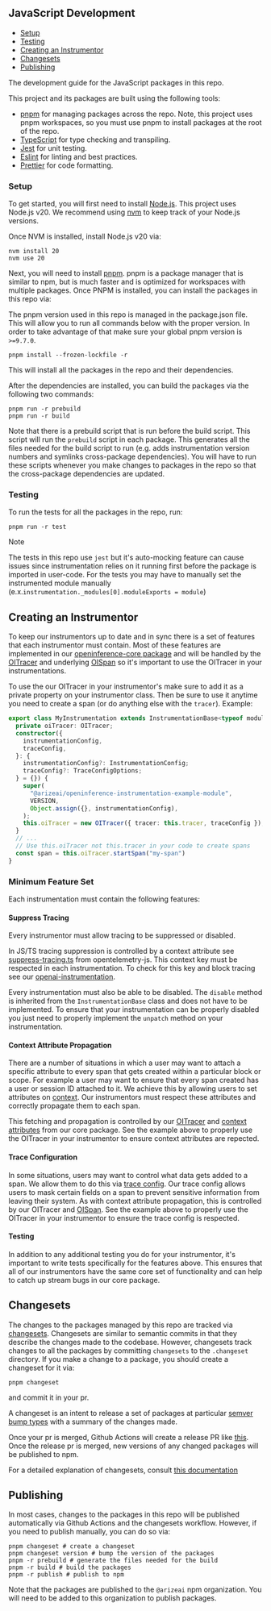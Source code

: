 ## JavaScript Development
- [Setup](#setup)
- [Testing](#testing)
- [Creating an Instrumentor](#creating-an-instrumentor)
- [Changesets](#changesets)
- [Publishing](#publishing)

The development guide for the JavaScript packages in this repo.

This project and its packages are built using the following tools:

- [pnpm](https://pnpm.io/) for managing packages across the repo. Note, this project uses pnpm workspaces, so you must use pnpm to install packages at the root of the repo.
- [TypeScript](https://www.typescriptlang.org/) for type checking and transpiling.
- [Jest](https://jestjs.io/) for unit testing.
- [Eslint](https://eslint.org/) for linting and best practices.
- [Prettier](https://prettier.io/) for code formatting.

### Setup

To get started, you will first need to install [Node.js](https://nodejs.org/en/). This project uses Node.js v20. We recommend using [nvm](https://github.com/nvm-sh/nvm?tab=readme-ov-file#installing-and-updating) to keep track of your Node.js versions.

Once NVM is installed, install Node.js v20 via:

```shell
nvm install 20
nvm use 20
```

Next, you will need to install [pnpm](https://pnpm.io/installation). pnpm is a package manager that is similar to npm, but is much faster and is optimized for workspaces with multiple packages. Once PNPM is installed, you can install the packages in this repo via:

The pnpm version used in this repo is managed in the package.json file. This will allow you to run all commands below with the proper version. In order to take advantage of that make sure your global pnpm version is `>=9.7.0`.

```shell
pnpm install --frozen-lockfile -r
```

This will install all the packages in the repo and their dependencies.

After the dependencies are installed, you can build the packages via the following two commands:

```shell
pnpm run -r prebuild
pnpm run -r build
```

Note that there is a prebuild script that is run before the build script. This script will run the `prebuild` script in each package. This generates all the files needed for the build script to run (e.g. adds instrumentation version numbers and symlinks cross-package dependencies). You will have to run these scripts whenever you make changes to packages in the repo so that the cross-package dependencies are updated.

### Testing

To run the tests for all the packages in the repo, run:

```shell
pnpm run -r test
```

> [!NOTE]
> The tests in this repo use `jest` but it's auto-mocking feature can cause issues since instrumentation relies on it running first before the package is imported in user-code. For the tests you may have to manually set the instrumented module manually (e.x.`instrumentation._modules[0].moduleExports = module`)

## Creating an Instrumentor
To keep our instrumentors up to date and in sync there is a set of features that each instrumentor must contain. Most of these features are implemented in our [openinference-core package](./packages/openinference-core/) and will be handled by the [OITracer](./packages/openinference-core/src/trace/trace-config/OITracer.ts) and underlying [OISpan](./packages/openinference-core/src/trace/trace-config/OISpan.ts) so it's important to use the OITracer in your instrumentations. 

To use the our OITracer in your instrumentor's make sure to add it as a private property on your instrumentor class. Then be sure to use it anytime you need to create a span (or do anything else with the `tracer`). Example:

```typescript
export class MyInstrumentation extends InstrumentationBase<typeof moduleToInstrument> {
  private oiTracer: OITracer;
  constructor({
    instrumentationConfig,
    traceConfig,
  }: {
    instrumentationConfig?: InstrumentationConfig;
    traceConfig?: TraceConfigOptions;
  } = {}) {
    super(
      "@arizeai/openinference-instrumentation-example-module",
      VERSION,
      Object.assign({}, instrumentationConfig),
    );
    this.oiTracer = new OITracer({ tracer: this.tracer, traceConfig });
  }
  // ...
  // Use this.oiTracer not this.tracer in your code to create spans
  const span = this.oiTracer.startSpan("my-span")
}
```

### Minimum Feature Set
Each instrumentation must contain the following features:

#### Suppress Tracing
Every instrumentor must allow tracing to be suppressed or disabled. 

In JS/TS tracing suppression is controlled by a context attribute see [suppress-tracing.ts](https://github.com/open-telemetry/opentelemetry-js/blob/55a1fc88d84b22c08e6a19eff71875e15377b781/packages/opentelemetry-core/src/trace/suppress-tracing.ts#L23) from opentelemetry-js. This context key must be respected in each instrumentation. To check for this key and block tracing see our [openai-instrumentation](./packages/openinference-instrumentation-openai/src/instrumentation.ts#69). 

Every instrumentation must also be able to be disabled. The `disable` method is inherited from the `InstrumentationBase` class and does not have to be implemented. To ensure that your instrumentation can be properly disabled you just need to properly implement the `unpatch` method on your instrumentation.

#### Context Attribute Propagation
There are a number of situations in which a user may want to attach a specific attribute to every span that gets created within a particular block or scope.  For example a user may want to ensure that every span created has a user or session ID attached to it.  We achieve this by allowing users to set attributes on [context](https://opentelemetry.io/docs/specs/otel/context/). Our instrumentors must respect these attributes and correctly propagate them to each span.

This fetching and propagation is controlled by our [OITracer](./packages/openinference-core/src/trace/trace-config/OITracer.ts#117) and [context attributes](./packages/openinference-core/src/trace/contextAttributes.ts) from our core package. See the example above to properly use the OITracer in your instrumentor to ensure context attributes are repected.

#### Trace Configuration
In some situations, users may want to control what data gets added to a span. We allow them to do this via [trace config](./packages/openinference-core/src/trace/trace-config/). Our trace config allows users to mask certain fields on a span to prevent sensitive information from leaving their system.  As with context attribute propagation, this is controlled by our OITracer and [OISpan](./packages/openinference-core/src/trace/trace-config/OISpan.ts#21). See the example above to properly use the OITracer in your instrumentor to ensure the trace config is respected.

#### Testing
In addition to any additional testing you do for your instrumentor, it's important to write tests specifically for the features above. This ensures that all of our instrumentors have the same core set of functionality and can help to catch up stream bugs in our core package.


## Changesets

The changes to the packages managed by this repo are tracked via [changesets](https://pnpm.io/using-changesets). Changesets are similar to semantic commits in that they describe the changes made to the codebase. However, changesets track changes to all the packages by committing `changesets` to the `.changeset` directory. If you make a change to a package, you should create a changeset for it via:

```shell
pnpm changeset
```
and commit it in your pr. 

A changeset is an intent to release a set of packages at particular [semver bump types](https://semver.org/) with a summary of the changes made.

Once your pr is merged, Github Actions will create a release PR like [this](https://github.com/Arize-ai/openinference/pull/994). Once the release pr is merged, new versions of any changed packages will be published to npm.

For a detailed explanation of changesets, consult [this documentation](https://github.com/changesets/changesets/blob/main/docs/detailed-explanation.md)

## Publishing

In most cases, changes to the packages in this repo will be published automatically via Github Actions and the changesets workflow. However, if you need to publish manually, you can do so via:

```shell
pnpm changeset # create a changeset
pnpm changeset version # bump the version of the packages
pnpm -r prebuild # generate the files needed for the build
pnpm -r build # build the packages
pnpm -r publish # publish to npm
```

Note that the packages are published to the `@arizeai` npm organization. You will need to be added to this organization to publish packages.
